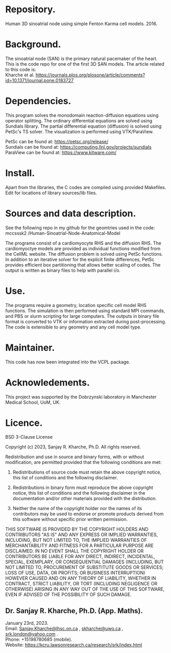 # Repository.  

Human 3D sinoatrial node using simple Fenton Karma cell models. 2016.

# Background.  

The sinoatrial node (SAN) is the primary natural pacemaker of the heart. This is the code repo for one of the first 3D SAN models.
The article related to this code is:  
Kharche et al. https://journals.plos.org/plosone/article/comments?id=10.1371/journal.pone.0183727

# Dependencies.  

This program solves the monodomain reaction-diffusion equations using operator splitting.
The ordinary differential equations are solved using Sundials library.
The partial differential equation (diffusion) is solved using PetSc's TS solver.
The visualization is performed using VTK/ParaView.

PetSc can be found at: https://petsc.org/release/  
Sundials can be found at: https://computing.llnl.gov/projects/sundials  
ParaView can be found at: https://www.kitware.com/

# Install.  

Apart from the libraries, the C codes are compiled using provided Makefiles. Edit for locations of library sources/lib files.

# Sources and data description.  

See the following repo in my github for the geomtries used in the code:  mccsssk2 /Human-Sinoatrial-Node-Anatomical-Model  

The programs consist of a cardiomyocyte RHS and the diffusion RHS. The cardiomyoctye models are provided as individual
functions modified from the CellML website. The diffusion problem is solved using PetSc functions. In addition to an iterative solver
for the explicit finite differences, PetSc provides efficient box partitioning that allows better scaling of codes.
The output is written as binary files to help with parallel i/o.

# Use.  

The programs require a geometry, location specific cell model RHS functions. The simulation is then performed using standard
MPI commands, and PBS or slurm scripting for large computers. The outputs in binary file format is converted to VTK or information
extracted during post-processing. The code is extensible to any geometry and any cell model type.

# Maintainer.  

This code has now been integrated into the VCPL package.

# Acknowledements.

This project was supported by the Dobrzynski laboratory in Manchester Medical School, UoM, UK. 

# Licence.

BSD 3-Clause License

Copyright (c) 2023, Sanjay R. Kharche, Ph.D.
All rights reserved.

Redistribution and use in source and binary forms, with or without
modification, are permitted provided that the following conditions are met:

1. Redistributions of source code must retain the above copyright notice, this
   list of conditions and the following disclaimer.

2. Redistributions in binary form must reproduce the above copyright notice,
   this list of conditions and the following disclaimer in the documentation
   and/or other materials provided with the distribution.

3. Neither the name of the copyright holder nor the names of its
   contributors may be used to endorse or promote products derived from
   this software without specific prior written permission.

THIS SOFTWARE IS PROVIDED BY THE COPYRIGHT HOLDERS AND CONTRIBUTORS "AS IS"
AND ANY EXPRESS OR IMPLIED WARRANTIES, INCLUDING, BUT NOT LIMITED TO, THE
IMPLIED WARRANTIES OF MERCHANTABILITY AND FITNESS FOR A PARTICULAR PURPOSE ARE
DISCLAIMED. IN NO EVENT SHALL THE COPYRIGHT HOLDER OR CONTRIBUTORS BE LIABLE
FOR ANY DIRECT, INDIRECT, INCIDENTAL, SPECIAL, EXEMPLARY, OR CONSEQUENTIAL
DAMAGES (INCLUDING, BUT NOT LIMITED TO, PROCUREMENT OF SUBSTITUTE GOODS OR
SERVICES; LOSS OF USE, DATA, OR PROFITS; OR BUSINESS INTERRUPTION) HOWEVER
CAUSED AND ON ANY THEORY OF LIABILITY, WHETHER IN CONTRACT, STRICT LIABILITY,
OR TORT (INCLUDING NEGLIGENCE OR OTHERWISE) ARISING IN ANY WAY OUT OF THE USE
OF THIS SOFTWARE, EVEN IF ADVISED OF THE POSSIBILITY OF SUCH DAMAGE.

## Dr. Sanjay R. Kharche, Ph.D. (App. Maths).  
January 23rd, 2023.  
Email: Sanjay.Kharche@lhsc.on.ca , skharche@uwo.ca , srk.london@yahoo.com .  
Phone: +15198780685 (mobile).  
Website: https://kcru.lawsonresearch.ca/research/srk/index.html  

